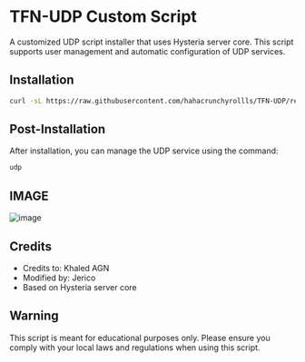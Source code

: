 # TFN-UDP Custom Script

A customized UDP script installer that uses Hysteria server core. This script supports user management and automatic configuration of UDP services.

## Installation

```bash
curl -sL https://raw.githubusercontent.com/hahacrunchyrollls/TFN-UDP/refs/heads/main/install | bash
```

## Post-Installation

After installation, you can manage the UDP service using the command:

```bash
udp
```

## IMAGE

![image](https://github.com/user-attachments/assets/5185d7e6-d116-4e02-8cc0-4fed725bcbc5)


## Credits

- Credits to: Khaled AGN
- Modified by: Jerico
- Based on Hysteria server core

## Warning

This script is meant for educational purposes only. Please ensure you comply with your local laws and regulations when using this script.

